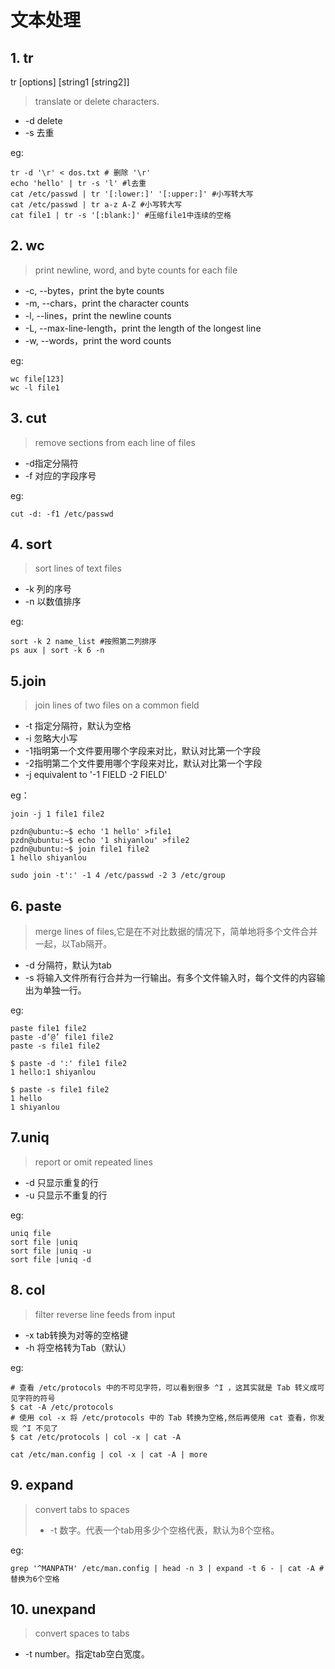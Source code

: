# 文本处理

## 1. tr

tr \[options\] \[string1 \[string2\]\]

> translate or delete characters.

* -d delete
* -s 去重

eg:

```text
tr -d '\r' < dos.txt # 删除 '\r'
echo 'hello' | tr -s 'l' #l去重
cat /etc/passwd | tr '[:lower:]' '[:upper:]' #小写转大写
cat /etc/passwd | tr a-z A-Z #小写转大写
cat file1 | tr -s '[:blank:]' #压缩file1中连续的空格
```

## 2. wc

> print newline, word, and byte counts for each file

* -c, --bytes，print the byte counts
* -m, --chars，print the character counts
* -l, --lines，print the newline counts
* -L, --max-line-length，print the length of the longest line
* -w, --words，print the word counts

eg:

```text
wc file[123]
wc -l file1
```

## 3. cut

> remove sections from each line of files

* -d指定分隔符
* -f 对应的字段序号

eg:

```text
cut -d: -f1 /etc/passwd
```

## 4. sort

> sort lines of text files

* -k 列的序号
* -n 以数值排序

eg:

```text
sort -k 2 name_list #按照第二列排序
ps aux | sort -k 6 -n
```

## 5.join

> join lines of two files on a common field

* -t 指定分隔符，默认为空格 
* -i 忽略大小写
* -1指明第一个文件要用哪个字段来对比，默认对比第一个字段
* -2指明第二个文件要用哪个字段来对比，默认对比第一个字段
* -j equivalent to '-1 FIELD -2 FIELD'

eg：

```text
join -j 1 file1 file2

pzdn@ubuntu:~$ echo '1 hello' >file1
pzdn@ubuntu:~$ echo '1 shiyanlou' >file2
pzdn@ubuntu:~$ join file1 file2
1 hello shiyanlou

sudo join -t':' -1 4 /etc/passwd -2 3 /etc/group
```

## 6. paste

> merge lines of files,它是在不对比数据的情况下，简单地将多个文件合并一起，以Tab隔开。

* -d 分隔符，默认为tab
* -s 将输入文件所有行合并为一行输出。有多个文件输入时，每个文件的内容输出为单独一行。

eg:

```text
paste file1 file2
paste -d’@’ file1 file2 
paste -s file1 file2

$ paste -d ':' file1 file2
1 hello:1 shiyanlou

$ paste -s file1 file2
1 hello
1 shiyanlou
```

## 7.uniq

> report or omit repeated lines

* -d 只显示重复的行
* -u 只显示不重复的行

eg:

```text
uniq file
sort file |uniq
sort file |uniq -u
sort file |uniq -d
```

## 8. col

> filter reverse line feeds from input

* -x tab转换为对等的空格键
* -h 将空格转为Tab（默认）

eg:

```text
# 查看 /etc/protocols 中的不可见字符，可以看到很多 ^I ，这其实就是 Tab 转义成可见字符的符号
$ cat -A /etc/protocols
# 使用 col -x 将 /etc/protocols 中的 Tab 转换为空格,然后再使用 cat 查看，你发现 ^I 不见了
$ cat /etc/protocols | col -x | cat -A

cat /etc/man.config | col -x | cat -A | more
```

## 9. expand

> convert tabs to spaces
>
> * -t 数字。代表一个tab用多少个空格代表，默认为8个空格。

eg:

```text
grep '^MANPATH' /etc/man.config | head -n 3 | expand -t 6 - | cat -A #替换为6个空格
```

## 10. unexpand

> convert spaces to tabs

* -t number。指定tab空白宽度。

